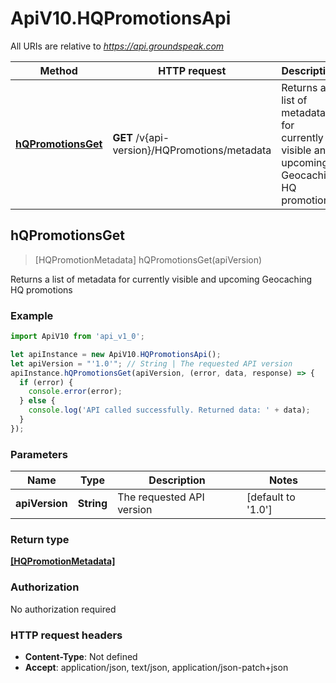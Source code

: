 # ApiV10.HQPromotionsApi

All URIs are relative to *https://api.groundspeak.com*

Method | HTTP request | Description
------------- | ------------- | -------------
[**hQPromotionsGet**](HQPromotionsApi.md#hQPromotionsGet) | **GET** /v{api-version}/HQPromotions/metadata | Returns a list of metadata for currently visible and upcoming Geocaching HQ promotions



## hQPromotionsGet

> [HQPromotionMetadata] hQPromotionsGet(apiVersion)

Returns a list of metadata for currently visible and upcoming Geocaching HQ promotions

### Example

```javascript
import ApiV10 from 'api_v1_0';

let apiInstance = new ApiV10.HQPromotionsApi();
let apiVersion = "'1.0'"; // String | The requested API version
apiInstance.hQPromotionsGet(apiVersion, (error, data, response) => {
  if (error) {
    console.error(error);
  } else {
    console.log('API called successfully. Returned data: ' + data);
  }
});
```

### Parameters


Name | Type | Description  | Notes
------------- | ------------- | ------------- | -------------
 **apiVersion** | **String**| The requested API version | [default to &#39;1.0&#39;]

### Return type

[**[HQPromotionMetadata]**](HQPromotionMetadata.md)

### Authorization

No authorization required

### HTTP request headers

- **Content-Type**: Not defined
- **Accept**: application/json, text/json, application/json-patch+json

